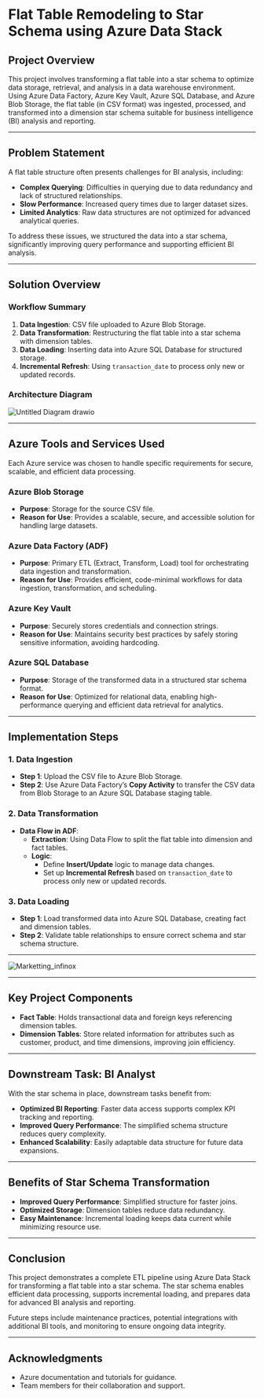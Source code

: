# Flat Table Remodeling to Star Schema using Azure Data Stack

## Project Overview

This project involves transforming a flat table into a star schema to optimize data storage, retrieval, and analysis in a data warehouse environment. Using Azure Data Factory, Azure Key Vault, Azure SQL Database, and Azure Blob Storage, the flat table (in CSV format) was ingested, processed, and transformed into a dimension star schema suitable for business intelligence (BI) analysis and reporting.

---

## Problem Statement

A flat table structure often presents challenges for BI analysis, including:
- **Complex Querying**: Difficulties in querying due to data redundancy and lack of structured relationships.
- **Slow Performance**: Increased query times due to larger dataset sizes.
- **Limited Analytics**: Raw data structures are not optimized for advanced analytical queries.

To address these issues, we structured the data into a star schema, significantly improving query performance and supporting efficient BI analysis.

---

## Solution Overview

### Workflow Summary
1. **Data Ingestion**: CSV file uploaded to Azure Blob Storage.
2. **Data Transformation**: Restructuring the flat table into a star schema with dimension tables.
3. **Data Loading**: Inserting data into Azure SQL Database for structured storage.
4. **Incremental Refresh**: Using `transaction_date` to process only new or updated records.

### Architecture Diagram

![Untitled Diagram drawio](https://github.com/user-attachments/assets/89188d88-aca1-465d-ac5a-84db0712c73d)

---

## Azure Tools and Services Used

Each Azure service was chosen to handle specific requirements for secure, scalable, and efficient data processing.

### Azure Blob Storage
- **Purpose**: Storage for the source CSV file.
- **Reason for Use**: Provides a scalable, secure, and accessible solution for handling large datasets.

### Azure Data Factory (ADF)
- **Purpose**: Primary ETL (Extract, Transform, Load) tool for orchestrating data ingestion and transformation.
- **Reason for Use**: Provides efficient, code-minimal workflows for data ingestion, transformation, and scheduling.

### Azure Key Vault
- **Purpose**: Securely stores credentials and connection strings.
- **Reason for Use**: Maintains security best practices by safely storing sensitive information, avoiding hardcoding.

### Azure SQL Database
- **Purpose**: Storage of the transformed data in a structured star schema format.
- **Reason for Use**: Optimized for relational data, enabling high-performance querying and efficient data retrieval for analytics.

---

## Implementation Steps

### 1. Data Ingestion
- **Step 1**: Upload the CSV file to Azure Blob Storage.
- **Step 2**: Use Azure Data Factory’s **Copy Activity** to transfer the CSV data from Blob Storage to an Azure SQL Database staging table.

### 2. Data Transformation
- **Data Flow in ADF**:
  - **Extraction**: Using Data Flow to split the flat table into dimension and fact tables.
  - **Logic**:
    - Define **Insert/Update** logic to manage data changes.
    - Set up **Incremental Refresh** based on `transaction_date` to process only new or updated records.

### 3. Data Loading
- **Step 1**: Load transformed data into Azure SQL Database, creating fact and dimension tables.
- **Step 2**: Validate table relationships to ensure correct schema and star schema structure.

---

![Marketting_infinox](https://github.com/user-attachments/assets/f12b59c9-2389-422e-9848-60c89541da8f)


---

## Key Project Components

- **Fact Table**: Holds transactional data and foreign keys referencing dimension tables.
- **Dimension Tables**: Store related information for attributes such as customer, product, and time dimensions, improving join efficiency.

---

## Downstream Task: BI Analyst

With the star schema in place, downstream tasks benefit from:
- **Optimized BI Reporting**: Faster data access supports complex KPI tracking and reporting.
- **Improved Query Performance**: The simplified schema structure reduces query complexity.
- **Enhanced Scalability**: Easily adaptable data structure for future data expansions.

---

## Benefits of Star Schema Transformation

- **Improved Query Performance**: Simplified structure for faster joins.
- **Optimized Storage**: Dimension tables reduce data redundancy.
- **Easy Maintenance**: Incremental loading keeps data current while minimizing resource use.

---

## Conclusion

This project demonstrates a complete ETL pipeline using Azure Data Stack for transforming a flat table into a star schema. The star schema enables efficient data processing, supports incremental loading, and prepares data for advanced BI analysis and reporting. 

Future steps include maintenance practices, potential integrations with additional BI tools, and monitoring to ensure ongoing data integrity.

---

## Acknowledgments

- Azure documentation and tutorials for guidance.
- Team members for their collaboration and support.
